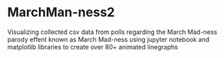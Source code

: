 # MarchMan-ness2
 Visualizing collected csv data from polls regarding the March Mad-ness parody effent known as March Mad-ness using jupyter notebook and matplotlib libraries to create over 80+ animated linegraphs
